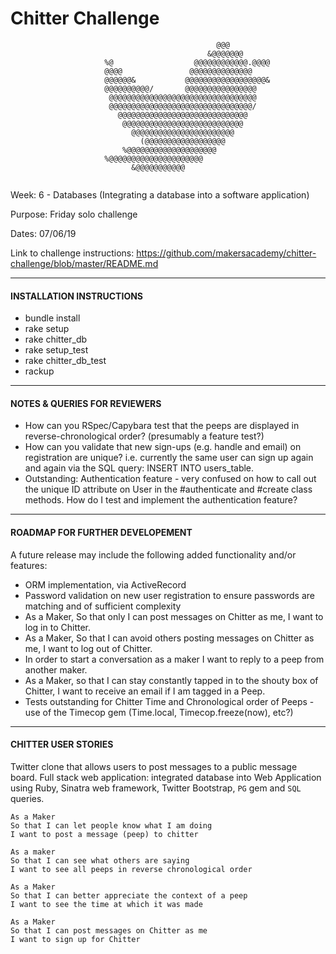 Chitter Challenge
=================
```                                                                            
                                              @@@                                 
                                            &@@@@@@@                             
                     %@                  @@@@@@@@@@@@.@@@@                     
                     @@@@               @@@@@@@@@@@@@@                    
                     @@@@@@&           @@@@@@@@@@@@@@@@@@&                     
                     @@@@@@@@@@/       @@@@@@@@@@@@@@@@                       
                      @@@@@@@@@@@@@@@@@@@@@@@@@@@@@@@@@                                    
                      @@@@@@@@@@@@@@@@@@@@@@@@@@@@@@@@/                        
                        @@@@@@@@@@@@@@@@@@@@@@@@@@@@@                          
                         @@@@@@@@@@@@@@@@@@@@@@@@@@@                           
                           @@@@@@@@@@@@@@@@@@@@@@@                             
                             (@@@@@@@@@@@@@@@@@@                               
                         %@@@@@@@@@@@@@@@@@@@@                                 
                     %@@@@@@@@@@@@@@@@@@@@@                                    
                           &@@@@@@@@@@@                                           
                                           
```

Week: 6 - Databases (Integrating a database into a software application)

Purpose: Friday solo challenge

Dates: 07/06/19

Link to challenge instructions: https://github.com/makersacademy/chitter-challenge/blob/master/README.md

----------------------------

#### INSTALLATION INSTRUCTIONS

* bundle install
* rake setup
* rake chitter_db
* rake setup_test
* rake chitter_db_test
* rackup

----------------------------

#### NOTES & QUERIES FOR REVIEWERS 

* How can you RSpec/Capybara test that the peeps are displayed in reverse-chronological order? (presumably a feature test?) 
* How can you validate that new sign-ups (e.g. handle and email) on registration are unique? i.e. currently the same user can sign up again and again via the SQL query: INSERT INTO users_table.
* Outstanding: Authentication feature - very confused on how to call out the unique ID attribute on User in the #authenticate and #create class methods. How do I test and implement the authentication feature?

----------------------------

#### ROADMAP FOR FURTHER DEVELOPEMENT

A future release may include the following added functionality and/or features:
* ORM implementation, via ActiveRecord
* Password validation on new user registration to ensure passwords are matching and of sufficient complexity
* As a Maker, So that only I can post messages on Chitter as me, I want to log in to Chitter.
* As a Maker, So that I can avoid others posting messages on Chitter as me, I want to log out of Chitter.
* In order to start a conversation as a maker I want to reply to a peep from another maker.
* As a Maker, so that I can stay constantly tapped in to the shouty box of Chitter, I want to receive an email if I am tagged in a Peep.
* Tests outstanding for Chitter Time and Chronological order of Peeps - use of the Timecop gem (Time.local, Timecop.freeze(now), etc?) 

----------------------------

#### CHITTER USER STORIES

Twitter clone that allows users to post messages to a public message board.
Full stack web application: integrated database into Web Application using Ruby, Sinatra web framework, Twitter Bootstrap, `PG` gem and `SQL` queries. 


```
As a Maker
So that I can let people know what I am doing  
I want to post a message (peep) to chitter
```
```
As a maker
So that I can see what others are saying  
I want to see all peeps in reverse chronological order
```
```
As a Maker
So that I can better appreciate the context of a peep
I want to see the time at which it was made
```
```
As a Maker
So that I can post messages on Chitter as me
I want to sign up for Chitter
```
